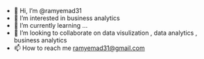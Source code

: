 - 👋 Hi, I’m @ramyemad31
- 👀 I’m interested in business analytics
- 🌱 I’m currently learning ... 
- 💞️ I’m looking to collaborate on data visulization , data analytics , business analytics
- 📫 How to reach me ramyemad31@gmail.com

<!---
ramyemad31/ramyemad31 is a ✨ special ✨ repository because its `README.md` (this file) appears on your GitHub profile.
You can click the Preview link to take a look at your changes.
--->
